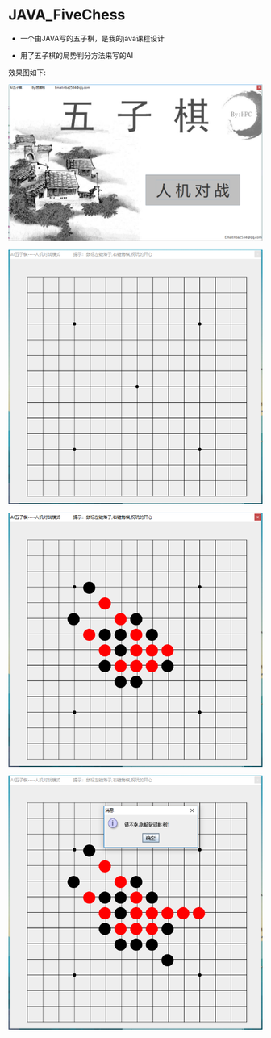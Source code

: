 # JAVA_FiveChess

- 一个由JAVA写的五子棋，是我的java课程设计

- 用了五子棋的局势判分方法来写的AI


效果图如下:

![](./images/1.png)

![](./images/2.png)

![](./images/3.png)

![](./images/4.png)